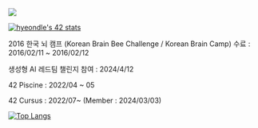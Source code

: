 

<a href="https://cv.42.fr/hyeondle" target="_blank">
  <img src="https://img.shields.io/badge/42Cert-000000?style=for-the-badge&logo=42&logoColor=FFFFFF"/>
</a>

<a href="https://cv.42.fr/hyeondle"><img src="https://badge.mediaplus.ma/kettlebells/hyeondle?1337Badge=off&UM6P=off" alt="hyeondle's 42 stats" /></a>

<a>2016 한국 뇌 캠프 (Korean Brain Bee Challenge / Korean Brain Camp) 수료 : 2016/02/11 ~ 2016/02/12</a>

<a>생성형 AI 레드팀 챌린지 참여 : 2024/4/12</a>

<a>42 Piscine : 2022/04 ~ 05</a>

<a>42 Cursus : 2022/07~ (Member : 2024/03/03)</a>

<!--![hyeondle's GitHub stats](https://github-readme-stats-hyeondles-projects.vercel.app/api?username=hyeondle&count_private=true&include_all_commits=true&theme=highcontrast)-->

[![Top Langs](https://github-readme-stats-hyeondles-projects.vercel.app/api/top-langs/?username=hyeondle&layout=donut&count_private=true&include_all_commits=true&theme=highcontrast)](https://github.com/hyeondle/github-readme-stats)
